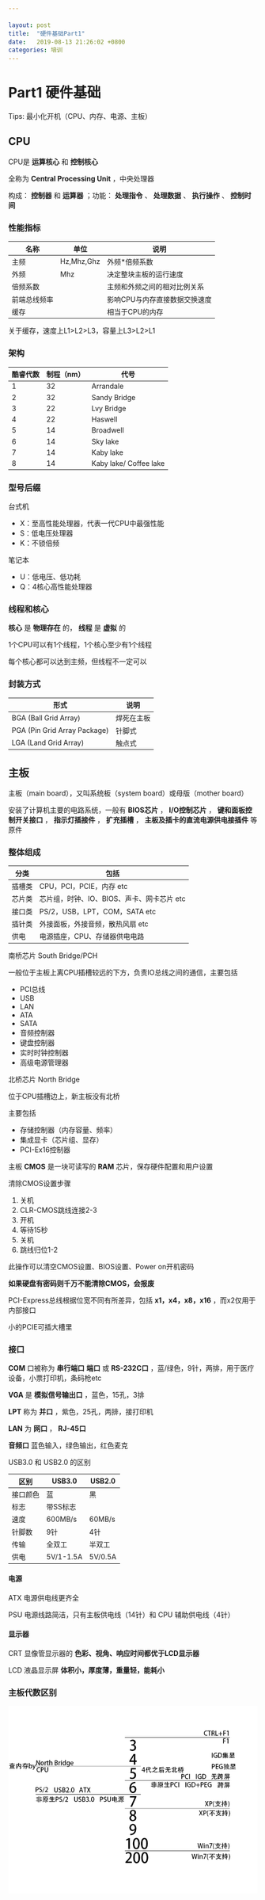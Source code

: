 ```yaml
---

layout: post
title:  "硬件基础Part1"
date:   2019-08-13 21:26:02 +0800
categories: 培训
---
```


# Part1 硬件基础

Tips: 最小化开机（CPU、内存、电源、主板）



## CPU

CPU是 **运算核心** 和 **控制核心**

全称为 **Central Processing Unit** ，中央处理器

构成： **控制器** 和 **运算器** ；功能： **处理指令** 、 **处理数据** 、 **执行操作** 、 **控制时间** 



### 性能指标

| 名称         | 单位       | 说明                          |
| ------------ | ---------- | ----------------------------- |
| 主频         | Hz,Mhz,Ghz | 外频*倍频系数                 |
| 外频         | Mhz        | 决定整块主板的运行速度        |
| 倍频系数     |            | 主频和外频之间的相对比例关系  |
| 前端总线频率 |            | 影响CPU与内存直接数据交换速度 |
| 缓存         |            | 相当于CPU的内存               |

关于缓存，速度上L1>L2>L3，容量上L3>L2>L1



### 架构

| 酷睿代数 | 制程（nm） | 代号                   |
| -------- | ---------- | ---------------------- |
| 1        | 32         | Arrandale              |
| 2        | 32         | Sandy Bridge           |
| 3        | 22         | Lvy Bridge             |
| 4        | 22         | Haswell                |
| 5        | 14         | Broadwell              |
| 6        | 14         | Sky lake               |
| 7        | 14         | Kaby lake              |
| 8        | 14         | Kaby lake/ Coffee lake |



### 型号后缀

台式机

- X：至高性能处理器，代表一代CPU中最强性能
- S：低电压处理器
- K：不锁倍频

笔记本

- U：低电压、低功耗
- Q：4核心高性能处理器



### 线程和核心

**核心** 是 **物理存在** 的， **线程** 是 **虚拟** 的

1个CPU可以有1个线程，1个核心至少有1个线程

每个核心都可以达到主频，但线程不一定可以



### 封装方式

| 形式                         | 说明       |
| ---------------------------- | ---------- |
| BGA (Ball Grid Array)        | 焊死在主板 |
| PGA (Pin Grid Array Package) | 针脚式     |
| LGA (Land Grid Array)        | 触点式     |





## 主板

主板（main board），又叫系统板（system board）或母版（mother board）

安装了计算机主要的电路系统，一般有 **BIOS芯片** ， **I/O控制芯片** ， **键和面板控制开关接口** ， **指示灯插接件** ， **扩充插槽** ， **主板及插卡的直流电源供电接插件** 等原件



### 整体组成

| 分类   | 包括                                       |
| ------ | ------------------------------------------ |
| 插槽类 | CPU，PCI，PCIE，内存 etc                   |
| 芯片类 | 芯片组，时钟、IO、BIOS、声卡、网卡芯片 etc |
| 接口类 | PS/2，USB，LPT，COM，SATA etc              |
| 插针类 | 外接面板，外接音频，散热风扇 etc           |
| 供电   | 电源插座，CPU、存储器供电电路              |



南桥芯片 South Bridge/PCH

一般位于主板上离CPU插槽较远的下方，负责IO总线之间的通信，主要包括

- PCI总线
- USB
- LAN
- ATA
- SATA
- 音频控制器
- 键盘控制器
- 实时时钟控制器
- 高级电源管理器



北桥芯片 North Bridge

位于CPU插槽边上，新主板没有北桥

主要包括

- 存储控制器（内存容量、频率）
- 集成显卡（芯片组、显存）
- PCI-Ex16控制器



主板 **CMOS** 是一块可读写的 **RAM** 芯片，保存硬件配置和用户设置



清除CMOS设置步骤

1. 关机
2. CLR-CMOS跳线连接2-3
3. 开机
4. 等待15秒
5. 关机
6. 跳线归位1-2

此操作可以清空CMOS设置、BIOS设置、Power on开机密码

**如果硬盘有密码则千万不能清除CMOS，会报废**



PCI-Express总线根据位宽不同有所差异，包括 **x1，x4，x8，x16** ，而x2仅用于内部接口

小的PCIE可插大槽里



### 接口

**COM** 口被称为 **串行端口** **端口** 或 **RS-232C口** ，蓝/绿色，9针，两排，用于医疗设备，小票打印机，条码枪etc

**VGA** 是 **模拟信号输出口** ，蓝色，15孔，3排

**LPT** 称为 **并口** ，紫色，25孔，两排，接打印机

**LAN** 为 **网口** ， **RJ-45口**

**音频口** 蓝色输入，绿色输出，红色麦克



USB3.0 和 USB2.0 的区别

| 区别     | USB3.0    | USB2.0  |
| -------- | --------- | ------- |
| 接口颜色 | 蓝        | 黑      |
| 标志     | 带SS标志  |         |
| 速度     | 600MB/s   | 60MB/s  |
| 针脚数   | 9针       | 4针     |
| 传输     | 全双工    | 半双工  |
| 供电     | 5V/1-1.5A | 5V/0.5A |



#### 电源

ATX 电源供电线更齐全

PSU 电源线路简洁，只有主板供电线（14针）和 CPU 辅助供电线（4针）



#### 显示器

CRT 显像管显示器的 **色彩、视角、响应时间都优于LCD显示器** 

LCD 液晶显示屏 **体积小，厚度薄，重量轻，能耗小** 



### 主板代数区别

![主板代数区别](https://raw.githubusercontent.com/kuroidark/kuroidark.github.io/master/images/boards.png)


